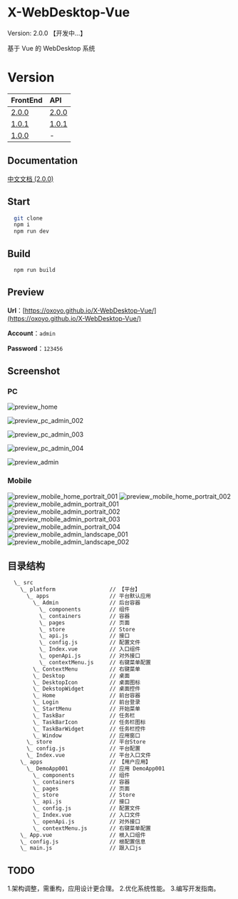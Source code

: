 # X-WebDesktop-Vue

Version: 2.0.0 【开发中...】

基于 Vue 的 WebDesktop 系统

# Version

| FrontEnd | API |
| :-------- | :-------- |
| [2.0.0](https://github.com/OXOYO/X-WebDesktop-Vue/tree/master) | [2.0.0](https://github.com/OXOYO/X-WebDesktop-Api-Koa/tree/master) |
| [1.0.1](https://github.com/OXOYO/X-WebDesktop-Vue/tree/1.0.1) | [1.0.1](https://github.com/OXOYO/X-WebDesktop-Api-Koa/tree/1.0.1) |
| [1.0.0](https://github.com/OXOYO/X-Desktop-Vue/tree/master) | - |

## Documentation

[中文文档 (2.0.0)](./document/md/guide_cn_v2.0.0.md)

## Start

```bash
  git clone
  npm i
  npm run dev
```

## Build

```bash
  npm run build
```

## Preview

  **Url**：[https://oxoyo.github.io/X-WebDesktop-Vue/](https://oxoyo.github.io/X-WebDesktop-Vue/)

  **Account**：`admin`

  **Password**：`123456`

## Screenshot

### PC

![](./document/screenshot/preview_pc_home.png "preview_home")

![](./document/screenshot/preview_pc_admin_002.png "preview_pc_admin_002")

![](./document/screenshot/preview_pc_admin_003.png "preview_pc_admin_003")

![](./document/screenshot/preview_pc_admin_004.png "preview_pc_admin_004")

![](./document/screenshot/preview_pc_admin.gif "preview_admin")

### Mobile

![](./document/screenshot/preview_mobile_home_portrait_001.jpg "preview_mobile_home_portrait_001")
![](./document/screenshot/preview_mobile_home_portrait_002.jpg "preview_mobile_home_portrait_002")
![](./document/screenshot/preview_mobile_admin_portrait_001.jpg "preview_mobile_admin_portrait_001")
![](./document/screenshot/preview_mobile_admin_portrait_002.jpg "preview_mobile_admin_portrait_002")
![](./document/screenshot/preview_mobile_admin_portrait_003.jpg "preview_mobile_admin_portrait_003")
![](./document/screenshot/preview_mobile_admin_portrait_004.jpg "preview_mobile_admin_portrait_004")
![](./document/screenshot/preview_mobile_admin_landscape_001.jpg "preview_mobile_admin_landscape_001")
![](./document/screenshot/preview_mobile_admin_landscape_002.jpg "preview_mobile_admin_landscape_002")

## 目录结构
```bash
  \_ src
    \_ platform                 // 【平台】
      \_ apps                   // 平台默认应用
        \_ Admin                // 后台容器
          \_ components         // 组件
          \_ containers         // 容器
          \_ pages              // 页面
          \_ store              // Store
          \_ api.js             // 接口
          \_ config.js          // 配置文件
          \_ Index.vue          // 入口组件
          \_ openApi.js         // 对外接口
          \_ contextMenu.js     // 右键菜单配置
        \_ ContextMenu          // 右键菜单
        \_ Desktop              // 桌面
        \_ DesktopIcon          // 桌面图标
        \_ DekstopWidget        // 桌面控件
        \_ Home                 // 前台容器
        \_ Login                // 前台登录
        \_ StartMenu            // 开始菜单
        \_ TaskBar              // 任务栏
        \_ TaskBarIcon          // 任务栏图标
        \_ TaskBarWidget        // 任务栏控件
        \_ Window               // 应用窗口
      \_ store                  // 平台Store
      \_ config.js              // 平台配置
      \_ Index.vue              // 平台入口文件
    \_ apps                     // 【用户应用】
      \_ DemoApp001             // 应用 DemoApp001
        \_ components           // 组件
        \_ containers           // 容器
        \_ pages                // 页面
        \_ store                // Store
        \_ api.js               // 接口
        \_ config.js            // 配置文件
        \_ Index.vue            // 入口文件
        \_ openApi.js           // 对外接口
        \_ contextMenu.js       // 右键菜单配置
    \_ App.vue                  // 根入口组件
    \_ config.js                // 根配置信息
    \_ main.js                  // 跟入口js
```

## TODO
1.架构调整，需重构，应用设计更合理。
2.优化系统性能。
3.编写开发指南。
